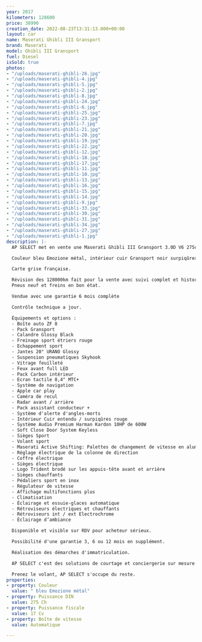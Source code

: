 ```yaml
---
year: 2017
kilometers: 128600
price: 38990
creation_date: 2022-08-23T13:31:13.000+00:00
layout: car
name: Maserati Ghibli III Gransport
brand: Maserati
model: Ghibli III Gransport
fuel: Diesel
isSold: true
photos:
- "/uploads/maserati-ghibli-26.jpg"
- "/uploads/maserati-ghibli-4.jpg"
- "/uploads/maserati-ghibli-5.jpg"
- "/uploads/maserati-ghibli-2.jpg"
- "/uploads/maserati-ghibli-8.jpg"
- "/uploads/maserati-ghibli-24.jpg"
- "/uploads/maserati-ghibli-6.jpg"
- "/uploads/maserati-ghibli-25.jpg"
- "/uploads/maserati-ghibli-23.jpg"
- "/uploads/maserati-ghibli-7.jpg"
- "/uploads/maserati-ghibli-21.jpg"
- "/uploads/maserati-ghibli-20.jpg"
- "/uploads/maserati-ghibli-19.jpg"
- "/uploads/maserati-ghibli-22.jpg"
- "/uploads/maserati-ghibli-12.jpg"
- "/uploads/maserati-ghibli-18.jpg"
- "/uploads/maserati-ghibli-17.jpg"
- "/uploads/maserati-ghibli-11.jpg"
- "/uploads/maserati-ghibli-10.jpg"
- "/uploads/maserati-ghibli-13.jpg"
- "/uploads/maserati-ghibli-16.jpg"
- "/uploads/maserati-ghibli-15.jpg"
- "/uploads/maserati-ghibli-14.jpg"
- "/uploads/maserati-ghibli-9.jpg"
- "/uploads/maserati-ghibli-33.jpg"
- "/uploads/maserati-ghibli-30.jpg"
- "/uploads/maserati-ghibli-31.jpg"
- "/uploads/maserati-ghibli-34.jpg"
- "/uploads/maserati-ghibli-27.jpg"
- "/uploads/maserati-ghibli-1.jpg"
description: |-
  AP SELECT met en vente une Maserati Ghibli III Gransport 3.0D V6 275ch du 12/2017 avec 128700km.

  Couleur bleu Emozione métal, intérieur cuir Gransport noir surpiqûres rouge, Pack carbon intérieur.

  Carte grise française.

  Révision des 128000km fait pour la vente avec suivi complet et historique limpide.
  Pneus neuf et freins en bon état.

  Vendue avec une garantie 6 mois complète

  Contrôle technique a jour.

  Équipements et options :
  - Boîte auto ZF 8
  - Pack Gransport
  - Calandre Glossy Black
  - Freinage sport étriers rouge
  - Echappement sport
  - Jantes 20" URANO Glossy
  - Suspension pneumatiques Skyhook
  - Vitrage feuilleté
  - Feux avant full LED
  - Pack Carbon intérieur
  - Ecran tactile 8,4" MTC+
  - Système de navigation
  - Apple car play
  - Caméra de recul
  - Radar avant / arrière
  - Pack assistant conducteur +
  - Système d'alerte d'angles-morts
  - Intérieur Cuir entendu / surpiqûres rouge
  - Système Audio Premium Harman Kardon 10HP de 600W
  - Soft Close Door System Keyless
  - Sièges Sport
  - Volant sport
  - Maserati Active Shifting: Palettes de changement de vitesse en aluminium sur la colonne de direction
  - Réglage électrique de la colonne de direction
  - Coffre électrique
  - Sièges électrique
  - Logo Trident brodé sur les appuis-tête avant et arrière
  - Sièges chauffants
  - Pédaliers sport en inox
  - Régulateur de vitesse
  - Affichage multifonctions plus
  - Climatisation
  - Éclairage et essuie-glaces automatique
  - Rétroviseurs électriques et chauffants
  - Rétroviseurs int / ext Electrochrome
  - Éclairage d’ambiance

  Disponible et visible sur RDV pour acheteur sérieux.

  Possibilité d'une garantie 3, 6 ou 12 mois en supplément.

  Réalisation des démarches d'immatriculation.

  AP SELECT c'est des solutions de courtage et conciergerie sur mesure pour profiter librement de sa passion et de son patrimoine.

  Prenez le volant, AP SELECT s'occupe du reste.
properties:
- property: Couleur
  value: " bleu Emozione métal"
- property: Puissance DIN
  value: 275 Ch
- property: Puissance fiscale
  value: 17 Cv
- property: Boîte de vitesse
  value: Automatique

---
```

